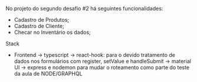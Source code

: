 No projeto do segundo desafio #2 há seguintes funcionalidades:
 - Cadastro de Produtos;
 - Cadastro de Cliente;
 - Checar no Inventário os dados;

Stack
 -  Frontend 
    -> typescript
    -> react-hook: para o devido tratamento de dados nos formulários com register, setValue e handleSubmit
    -> material UI
    -> express e nodemon para mudar o roteamento como parte do teste da aula de NODE/GRAPHQL